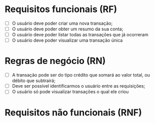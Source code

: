# Requisitos funcionais (RF)
- [ ] O usuário deve poder criar uma nova transação;
- [ ] O usuário deve poder obter um resumo da sua conta;
- [ ] O usuário deve poder listar todas as transações que já ocorreram
- [ ] O usuário deve poder visualizar uma transação única

# Regras de negócio (RN)
- [ ] A transação pode ser do tipo crédito que somará ao valor total, ou débito que subtrairá;
- [ ] Deve ser possível identificarmos o usuário entre as requisições;
- [ ] O usuário só pode visualizar transações o qual ele criou

# Requisitos não funcionais (RNF)
